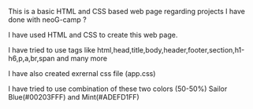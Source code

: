 This is a basic HTML and CSS based web page regarding projects I have done with neoG-camp ?

I have used HTML and CSS to create this web page.

I have tried to use tags like html,head,title,body,header,footer,section,h1-h6,p,a,br,span and many more

I have also created exrernal css file (app.css)

I have tried to use combination of these two colors (50-50%)
Sailor Blue(#00203FFF) and Mint(#ADEFD1FF)
